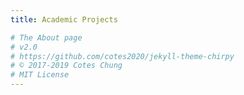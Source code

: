```yaml
---
title: Academic Projects

# The About page
# v2.0
# https://github.com/cotes2020/jekyll-theme-chirpy
# © 2017-2019 Cotes Chung
# MIT License
---
```

<head>
	<style>
		.container-portfolio { 
			position: relative; 
			width: 100%; 
			margin: 0 auto; 
			-webkit-transition: all 1s ease;
			-moz-transition: all 1s ease;
			-o-transition: all 1s ease;
			transition: all 1s ease;	
		}

		#filters {
			margin:1%;
			padding:0;
			list-style:none;
			display: inline-block;

		}

		#filters li {
			float:left;
			text-align: center;
		}

		#filters li span {
			display: block;
			padding:5px 20px;		
			text-decoration:none;
			color:#fff;
			cursor: pointer;
			background: #577285;
			margin: 2px;
		}

		#filters li span.active {
			color:#fff;
		}

		#portfoliolist .portfolio {
			-webkit-box-sizing: border-box;
			-moz-box-sizing: border-box;
			-o-box-sizing: border-box;
			width:31%;
			margin:1%;
			display:none;
			float:left;
			overflow:hidden;
		}

		.portfolio-wrapper {
			overflow:hidden;
			position: relative !important;
			background: #666;
			cursor:pointer;
		}

		.portfolio img {
			max-width:100%;
			position: relative;
		}

		.portfolio .label {
			position: absolute;
			width: 100%;
			height:40px;
			bottom:-40px;
			display: block !important;
		}

		.portfolio .label-bg {
			width: 100%;
			height:100%;
			position: absolute;
			top:0;
			left:0;
		}

		.portfolio .label-text {
			color:#fff;
			position: relative;
			z-index:500;
			padding:5px 8px;
			font-weight:300;
		}

		.portfolio .text-title {
			display:block;
			font-size:13px;
			margin: 1px;
			color : #fff;
			text-transform:capitalize;
		}
		#fancybox-title {
			margin-left: 10px !important;
			width: 380px !important;
			bottom: 10px !important;
			display: block !important;
		}


		@media only screen and (max-width: 767px) {

			#portfoliolist .portfolio {
				width:48%;
				margin:1%;
			}	

			.widget-profil,
			.flexy_content {
				margin-left: 10px;
				margin-right: 10px;
			}

		}

		@media only screen and (max-width: 550px) {

			#filters li  {
				width: 100%;
			}

			#profile .cycle-slideshow {
				display: none;
			}

		}

		/* #Clearing */
		/* Self Clearing Goodness */
		.container:after { content: "\0020"; display: block; height: 0; clear: both; visibility: hidden; }

		.clearfix:before,
		.clearfix:after,
		.row:before,
		.row:after {
			content: '\0020';
			display: block;
			overflow: hidden;
			visibility: hidden;
			width: 0;
			height: 0; }
		.row:after,
		.clearfix:after {
			clear: both; }
		.row,
		.clearfix {
			zoom: 1; }

		.clear {
			clear: both;
			display: block;
			overflow: hidden;
			visibility: hidden;
			width: 0;
			height: 0;
		}
		#profile .about i.glyphicon  {
			margin-right: 3px;
		}

		#profile .profile-r {
			padding-right: 0;
		}
		#profile .cycle-slideshow {
			margin-top: 19px;
			margin-bottom: 20px;
			width: 348px;
			height: 456px;
		}
		#profile .cycle-slideshow img {
			width: 100%;
		}
		.bottom-p .panel-body {
			padding: 15px;
			color: #999 !important;
			font-size: 14px;
			font-family: 'Lato', sans-serif;
		}
		.bottom-p .panel-group .panel {
			border-radius:0px;
		}

		.bottom-p .panel-heading {
			border-top-right-radius: 0px;
			border-top-left-radius: 0px;
		}

		ul.about li span.value {
			width: 220px;
			text-align: left;
			float: right;
		}
		ul.about li {
			margin: 0;
			color: #717171;
			display: block;
			font-size: 13px;
			border-bottom: 1px solid #e6e6e6;
		}

		ul.about li:last-child {
			border-bottom: none;
		}
		ul.about {
			margin-bottom: 30px;
		}

		#profile .bottom-p  {
			margin-top: 20px;
		}

		#profile .bottom-p p {
			border-left:0;
		}


		#profile .bottom-p h3 {
			margin-top: 60px;
			margin-bottom: 20px;
		}
		/** style profile 3 **/
		.ch-grid-prof {
			margin: 20px 0 0 0;
			padding: 0;
			list-style: none;
			display: block;
			text-align: center;
			width: 100%;
		}
		.ch-grid-prof:after, .ch-item-prof:before {
			content: '';
			display: table;
		}
		.ch-grid-prof:after {
			clear: both;
		}
		.ch-grid-prof li {
			width: 220px;
			height: 220px;
			display: inline-block;
			margin: 20px;
		}
		.ch-items-prof {
			width: 150px;
			height: 150px;
			border-radius: 50%;
			overflow: hidden;
			position: relative;
			cursor: default;
			box-shadow: inset 0 0 0 5px rgba(255,255,255,0.6), 0 1px 2px rgba(0,0,0,0.1);
			box-shadow: inset 0 0 0 3px rgba(255,255,255,0.6), 0 1px 2px rgba(0,0,0,0.1);
			transition: all 0.4s ease-in-out;
			margin: 0 auto;
			margin-bottom: 10px;
		}
		.ch-info-prof {
			position: absolute;
			width: inherit;
			height: inherit;
			border-radius: 50%;
			overflow: hidden;
			opacity: 0;
			transition: all 0.4s ease-in-out;
			transform: scale(0);
		}
		.ch-info-prof h3 {
			color: #fff;
			text-transform: uppercase;
			letter-spacing: 2px;
			font-size: 25px;
			margin: 0 auto;
			padding: 50px 0 0 0;
			text-shadow: 0 0 1px #fff, 0 1px 2px rgba(0,0,0,0.3);
			line-height: 22px;
			border: none;
		}
		.ch-info-prof p {
			color: #fff;
			padding: 10px 5px;
			font-style: italic;
			margin: 0 30px;
			font-size: 12px;
			border-top: 1px solid rgba(255,255,255,0.5);
			opacity: 0;
			transition: all 1s ease-in-out 0.4s;
		}
		.ch-info-prof p a {
			display: block;
			color: rgba(255,255,255,0.7);
			font-style: normal;
			text-transform: uppercase;
			font-size: 9px;
			letter-spacing: 1px;
			padding-top: 4px;
		}
		.ch-info-prof p a:hover {
			color: rgba(255,242,34, 0.8);
		}
		.ch-items-prof:hover {
			box-shadow: inset 0 0 0 1px rgba(255,255,255,0.1), 0 1px 2px rgba(0,0,0,0.1);
		}
		.ch-items-prof:hover .ch-info-prof {
			transform: scale(1);
			opacity: 1;
		}
		.ch-items-prof:hover .ch-info-prof p {
			opacity: 1;
		}
		.bottom-p .panel-body {
        padding: 11px;
        font-size: 11px;
        text-align: justify;
		}
	</style>
</head>

<div id="portfolio" class="content_2">
<!-- service 2 -->
	<div class="row">
		<div class="col-md-12">
			<div class="bottom-p">
				<div class="panel-group" id="accordion">
					<div class="panel panel-default">
						<div class="panel-heading">
							<h4 class="panel-title">
								<a data-toggle="collapse" data-parent="#accordion" href="#collapseOne" class="collapse_tabs">
									Data Analysis in R - Kickstarter Projects Success Prediction
									<i class="glyphicon glyphicon-chevron-up" style="float: right;font-size: 13px;"></i>
								</a>
							</h4>
						</div>
						<div id="collapseOne" class="panel-collapse collapse in">
							<div class="panel-body">
								<i class="fa fa-quote-left"></i> Skills acquired: Data analysis, data visualization, team management <br>
								Tools: R, Weka, PowerBI, MS Word, MS Powerpoint <br>

								Collaborated in a team of 3 people, I gathered project requirements to ensure success for Kickstarter project launchers. Consistently met deadlines with project team, allocated tasks and followed the agile Kanban methodology using the Trello app. Moreover, we generated visualizations for the data using PowerBI to show region wise and category wise factors for project success. Finally, we predicted factors which contribute to Kaggle project success based on models such as Decision trees, Random forests, Naïve Bayes classification, Clustering analysis, Support vector machine, Logistic regression and Association rule mining to validate analysis and find answers to data questions.                    </div>
							</div>
						</div>
					
					<div class="panel panel-default">
						<div class="panel-heading">
							<h4 class="panel-title">
								<a data-toggle="collapse" data-parent="#accordion" href="#collapseTwo" class="collapse_tabs">
									Database Management in SQL - Health Care Portal
									<i class="glyphicon glyphicon-chevron-down" style="float: right;font-size: 13px;"></i>
								</a>
							</h4>
						</div>
						<div id="collapseTwo" class="panel-collapse collapse">
							<div class="panel-body">
								<i class="fa fa-quote-left"></i>  Skills acquired: Database management, data administration <br>
								Tools: MS SQL Server Management Studio, MS Access, MS Visio, MS Word <br> 
								Communicated with healthcare center to gather requirements and summarized knowledge about existing healthcare portal and identified shortcomings in the existing system, documented business suggestions and developed system design using MS Visio. We developed a new system using MS SQL Server management studio for database and MS Access for creating front end. Also, we increased the system accuracy and reducing human load by automating appointment process and bill generation processes.
							</div>
						</div>
					</div>
					
					<div class="panel panel-default">
						<div class="panel-heading">
							<h4 class="panel-title">
								<a data-toggle="collapse" data-parent="#accordion" href="#collapseThree" class="collapse_tabs">
								Data Analytics in Google Analytics - Whitman School of Management Website
								<i class="glyphicon glyphicon-chevron-down" style="float: right;font-size: 13px;"></i>
								</a>
							</h4>
						</div>
						<div id="collapseThree" class="panel-collapse collapse">
							<div class="panel-body">
								<i class="fa fa-quote-left"></i> Skills acquired: Web data analysis <br>
								Tools used: Google Analytics <br>
								Utilizing Google Analytics, I tracked the behavior, demographics and devices used by visitors to suggest correct target audience. Also, I evaluated areas for improvement of the website by observing starting pages, landing pages, ending pages according to user behavior and performed content drilldown to inspect topics of interest to the visitors. Moreover, I analyzed major trends of ad campaigns using Google Ads and determined top keywords, search queries and expenditure. Finally, I provided business suggestions based on acquisition rates from social media networks and types of searches performed by users.
							</div>
						</div>
					</div>
					
					<div class="panel panel-default">
						<div class="panel-heading">
							<h4 class="panel-title">
								<a data-toggle="collapse" data-parent="#accordion" href="#collapseFour" class="collapse_tabs">
									Data Analysis in RStudio - United States Airlines customer satisfaction
									<i class="glyphicon glyphicon-chevron-down" style="float: right;font-size: 13px;"></i> 
								</a>
							</h4>
						</div>
						<div id="collapseFour" class="panel-collapse collapse">
							<div class="panel-body">
								<i class="fa fa-quote-left"></i> Skills acquired: Agile Kanban Methodology, Data analysis, Leadership, Team Management <br>
								Tools: R, Trello, MS PowerPoint, MS Word <br>
								Collaborating with a team of 5 people, I gathered project requirements and summarize project findings as a technology consultant and consistently met deadlines with project team, allocated tasks and followed the agile Kanban methodology using the Trello app. Also, I provided actionable insights by developing a report in MS Word and provided valuable recommendation to the clients using MS PowerPoint. Then, we predicted factors which contribute to high customer satisfaction based on models such as Support Vector Machines, Decision Trees, clustering, classification and Association rule mining using R.
							</div>
						</div>
					</div>
					
					<div class="panel panel-default">
						<div class="panel-heading">
							<h4 class="panel-title">
								<a data-toggle="collapse" data-parent="#accordion" href="#collapseFive" class="collapse_tabs">
									Data Analysis in Excel - House Pricing Analysis
									<i class="glyphicon glyphicon-chevron-down" style="float: right;font-size: 13px;"></i> 
								</a>
							</h4>
						</div>
						<div id="collapseFive" class="panel-collapse collapse">
							<div class="panel-body">
								<i class="fa fa-quote-left"></i> Skills acquired: Data Analysis, Data optimization <br>
								Tools required: MS Excel <br>
								Collaborating with a group of 4 people, I imported real estate data in MS Excel by using PowerQuery and analyzed the dependency of data using PowerPivot, PivotCharts and PowerView. Further, we determined the factors that affect sales depending on prices, size and number of offers using pivot table and charts and predicted the sales patterns by changing the input variables and performing sensitivity analysis.Also, we conducted analysis using correlation and regression techniques to understand relationship and strength of association for data. Finally, we optimized the existing data model and increased sales profit by using scenario manager, goal seek and solver techniques.
							</div>
						</div>
					</div>
					
					<div class="panel panel-default">
						<div class="panel-heading">
							<h4 class="panel-title">
								<a data-toggle="collapse" data-parent="#accordion" href="#collapseSeven" class="collapse_tabs">
								Project Management - RPA at World Hotels for event management
								<i class="glyphicon glyphicon-chevron-down" style="float: right;font-size: 13px;"></i> 
								</a>
							</h4>
						</div>
						<div id="collapseSeven" class="panel-collapse collapse">
							<div class="panel-body">
								<i class="fa fa-quote-left"></i> Skills acquired: Business Analysis, Project management <br>
								Tools used: MS Project, MS Word, MS PowerPoint <br>
								I understood the business need and requirements to share actionable insights. I designed the work breakdown structure (WBS) in MS Project in order to assign and schedule the project tasks to stakeholders and ensured minimum expenditure by estimating the cost of project and allocating budget for various implementation practices.
							</div>
						</div>
					</div>
				</div>
			</div>
		</div>
	</div>
</div>